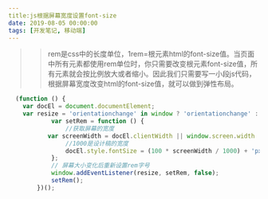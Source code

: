 ```yaml
---
title:js根据屏幕宽度设置font-size
date: 2019-08-05 00:00:00
tags: [开发笔记, 移动端]
---
```

> > rem是css中的长度单位，1rem=根元素html的font-size值。当页面中所有元素都使用rem单位时，你只需要改变根元素font-size值，所有元素就会按比例放大或者缩小。因此我们只需要写一小段js代码，根据屏幕宽度改变html的font-size值，就可以做到弹性布局。



```js
  (function () {
    var docEl = document.documentElement;
    var resize = 'orientationchange' in window ? 'orientationchange' :'resize';
            var setRem = function () {
                //获取屏幕的宽度
           var screenWidth = docEl.clientWidth || window.screen.width || 375;
                //1000是设计稿的宽度
                docEl.style.fontSize = (100 * screenWidth / 1000) + 'px';
            };
            // 屏幕大小变化后重新设置rem字号
            window.addEventListener(resize, setRem, false);
            setRem();
        })();
```

   

